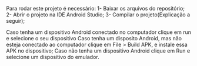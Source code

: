 Para rodar este projeto é necessário:
1- Baixar os arquivos do repositório;
2- Abrir o projeto na IDE Android Studio;
3- Compilar o projeto(Explicação a seguir);

Caso tenha um dispositivo Android conectado no computador clique em run e selecione o seu dispositivo
Caso tenha um disposito Android, mas não esteja conectado ao computador clique em File > Build APK, e instale essa APK no dispositivo;
Caso não tenha um dispositivo Android clique em Run e selecione um dispositivo do emulador.
